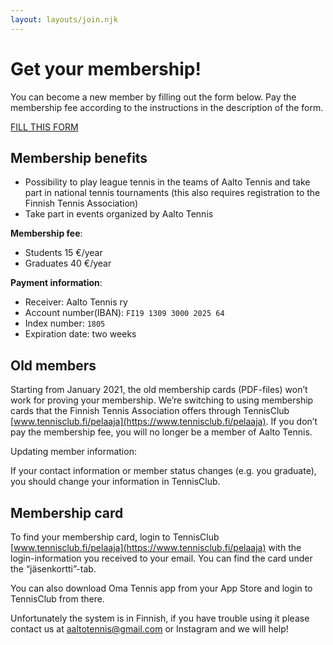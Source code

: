 ```yaml
---
layout: layouts/join.njk
---
```


# Get your membership!

You can become a new member by filling out the form below. Pay the membership fee according to the instructions in the description of the form.

[FILL THIS FORM](https://forms.gle/o3fP8ocdwa6T8dhb7)

## Membership benefits

- Possibility to play league tennis in the teams of Aalto Tennis and take part in national tennis tournaments (this also requires registration to the Finnish Tennis Association)
- Take part in events organized by Aalto Tennis

**Membership fee**:

- Students 15 €/year
- Graduates 40 €/year

**Payment information**:

- Receiver: Aalto Tennis ry
- Account number(IBAN): `FI19 1309 3000 2025 64`
- Index number: `1805`
- Expiration date: two weeks

## Old members

Starting from January 2021, the old membership cards (PDF-files) won’t work for proving your membership. We’re switching to using membership cards that the Finnish Tennis Association offers through TennisClub [www.tennisclub.fi/pelaaja](https://www.tennisclub.fi/pelaaja). If you don’t pay the membership fee, you will no longer be a member of Aalto Tennis.

Updating member information:

If your contact information or member status changes (e.g. you graduate), you should change your information in TennisClub.

## Membership card

To find your membership card, login to TennisClub [www.tennisclub.fi/pelaaja](https://www.tennisclub.fi/pelaaja) with the login-information you received to your email. You can find the card under the “jäsenkortti”-tab.

You can also download Oma Tennis app from your App Store and login to TennisClub from there.

Unfortunately the system is in Finnish, if you have trouble using it please contact us at [aaltotennis@gmail.com](mailto:aaltotennis@gmail.com) or Instagram and we will help!
